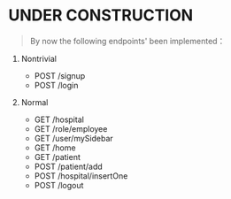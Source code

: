 # UNDER CONSTRUCTION
> By now the following endpoints' been implemented：

1. Nontrivial
    - POST /signup
    - POST /login

2. Normal
    - GET /hospital
    - GET /role/employee
    - GET /user/mySidebar
    - GET /home
    - GET /patient
    - POST /patient/add
    - POST /hospital/insertOne
    - POST /logout
